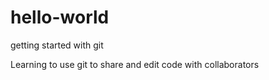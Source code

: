 # hello-world
getting started with git

Learning to use git to share and edit code with collaborators
